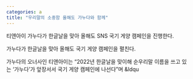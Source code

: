 ```yaml
---
categories: a
title: "우리말의 소중함 올해도 가누다와 함께"
---
```

티앤아이 가누다가 한글날을 맞아 올해도 SNS 국기 게양 캠페인을 진행한다.



가누다가&nbsp;한글날을&nbsp;맞아&nbsp;올해도&nbsp;국기&nbsp;게양&nbsp;캠페인을&nbsp;펼친다.

가누다의&nbsp;오너사인&nbsp;티앤아이는&nbsp;&ldquo;2022년&nbsp;한글날을&nbsp;맞이해&nbsp;순우리말&nbsp;이름을&nbsp;쓰고&nbsp;있는&nbsp;&lsquo;가누다&rsquo;가&nbsp;앞장서서&nbsp;국기&nbsp;게양&nbsp;캠페인에&nbsp;나선다&rdquo;며&nbsp;&ldqu